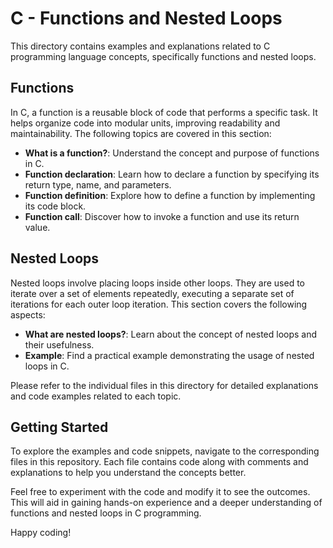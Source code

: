 # C - Functions and Nested Loops

This directory contains examples and explanations related to C programming language concepts, specifically functions and nested loops.

## Functions

In C, a function is a reusable block of code that performs a specific task. It helps organize code into modular units, improving readability and maintainability. The following topics are covered in this section:

- **What is a function?**: Understand the concept and purpose of functions in C.
- **Function declaration**: Learn how to declare a function by specifying its return type, name, and parameters.
- **Function definition**: Explore how to define a function by implementing its code block.
- **Function call**: Discover how to invoke a function and use its return value.

## Nested Loops

Nested loops involve placing loops inside other loops. They are used to iterate over a set of elements repeatedly, executing a separate set of iterations for each outer loop iteration. This section covers the following aspects:

- **What are nested loops?**: Learn about the concept of nested loops and their usefulness.
- **Example**: Find a practical example demonstrating the usage of nested loops in C.

Please refer to the individual files in this directory for detailed explanations and code examples related to each topic.

## Getting Started

To explore the examples and code snippets, navigate to the corresponding files in this repository. Each file contains code along with comments and explanations to help you understand the concepts better.

Feel free to experiment with the code and modify it to see the outcomes. This will aid in gaining hands-on experience and a deeper understanding of functions and nested loops in C programming.

Happy coding!
